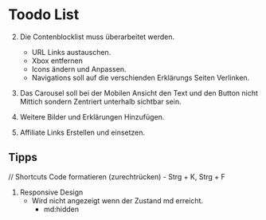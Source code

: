 # Toodo List

<!-- 1. Die Navigationsleiste wird beim öffnen durch einen Klick auf der Mobilen Ansicht verdeckt, durch das Caouresel.
 - möglichkeit zu Fixen:
    - neue Navigationsleiste Erstellen
        URL: 
            	https://dev.to/fayaz/making-a-navigation-drawer-sliding-sidebar-with-tailwindcss-blueprint-581l -->

2. Die Contenblocklist muss überarbeitet werden.
    - URL Links austauschen.
    - Xbox entfernen
    - Icons ändern und Anpassen. 
    - Navigations soll auf die verschienden Erklärungs Seiten Verlinken.

3. Das Carousel soll bei der Mobilen Ansicht den Text und den Button nicht Mittich sondern Zentriert unterhalb sichtbar sein.

4. Weitere Bilder und Erklärungen Hinzufügen.

5. Affiliate Links Erstellen und einsetzen.






## Tipps

// Shortcuts
    Code formatieren (zurechtrücken)
        - Strg + K, Strg + F

1. Responsive Design
    - Wird nicht angezeigt wenn der Zustand md erreicht.
        - md:hidden